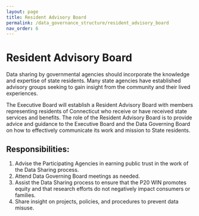 ```yaml
---
layout: page
title: Resident Advisory Board
permalink: /data_governance_structure/resident_advisory_board
nav_order: 6
---
```


# Resident Advisory Board

Data sharing by governmental agencies should incorporate the knowledge and expertise of state residents. Many state agencies have established advisory groups seeking to gain insight from the community and their lived experiences.  

The Executive Board will establish a Resident Advisory Board with members representing residents of Connecticut who receive or have received state services and benefits. The role of the Resident Advisory Board is to provide advice and guidance to the Executive Board and the Data Governing Board on how to effectively communicate its work and mission to State residents.  

## Responsibilities:

1. Advise the Participating Agencies in earning public trust in the work of the Data Sharing process.  
2. Attend Data Governing Board meetings as needed.  
3. Assist the Data Sharing process to ensure that the P20 WIN promotes equity and that research efforts do not negatively impact consumers or families.  
4. Share insight on projects, policies, and procedures to prevent data misuse.  
